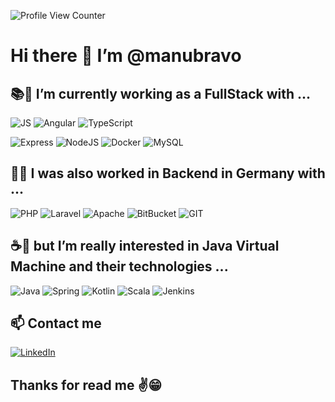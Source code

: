 ![Profile View Counter](https://komarev.com/ghpvc/?username=manubravo)
# Hi there 👋  I’m @manubravo
## 📚📖 I’m currently working as a FullStack with ...
![JS](https://img.shields.io/badge/javascript%20-%23323330.svg?&style=for-the-badge&logo=javascript&logoColor=%23F7DF1E)
![Angular](https://img.shields.io/badge/angular%20-%23DD0031.svg?&style=for-the-badge&logo=angular&logoColor=white)
![TypeScript](https://img.shields.io/badge/typescript-%23007ACC.svg?style=for-the-badge&logo=typescript&logoColor=white)

![Express](https://img.shields.io/badge/express.js%20-%23404d59.svg?&style=for-the-badge)
![NodeJS](https://img.shields.io/badge/Node.js-%2343853D.svg?style=for-the-badge&logo=node.js-aws&logoColor=white)
![Docker](https://img.shields.io/badge/docker-%230db7ed.svg?style=for-the-badge&logo=docker&logoColor=white)
![MySQL](https://img.shields.io/badge/mysql-%2300f.svg?&style=for-the-badge&logo=mysql&logoColor=white)

## 🥨🍺 I was also worked in Backend in Germany with ...
![PHP](https://img.shields.io/badge/php-%23777BB4.svg?&style=for-the-badge&logo=php&logoColor=white)
![Laravel](https://img.shields.io/badge/laravel%20-%23FF2D20.svg?&style=for-the-badge&logo=laravel&logoColor=white)
![Apache](https://img.shields.io/badge/apache%20-%23D42029.svg?&style=for-the-badge&logo=apache&logoColor=white)
![BitBucket](https://img.shields.io/badge/bitbucket%20-%230047B3.svg?&style=for-the-badge&logo=bitbucket&logoColor=white)
![GIT](https://img.shields.io/badge/git%20-%23F05033.svg?&style=for-the-badge&logo=git&logoColor=white)

## ☕👀 but I’m really interested in Java Virtual Machine and their technologies ...
![Java](https://img.shields.io/badge/java-%23ED8B00.svg?&style=for-the-badge&logo=java&logoColor=white)
![Spring](https://img.shields.io/badge/Spring-%236DB33F?style=for-the-badge&logo=spring&logoColor=white)
![Kotlin](https://img.shields.io/badge/kotlin-%230095D5.svg?&style=for-the-badge&logo=kotlin&logoColor=white)
![Scala](https://img.shields.io/badge/scala-%23DC322F.svg?&style=for-the-badge&logo=scala&logoColor=white)
![Jenkins](https://img.shields.io/badge/jenkins%20-%232C5263.svg?&style=for-the-badge&logo=jenkins&logoColor=white)

## 📫 Contact me
[![LinkedIn](https://img.shields.io/badge/LinkedIn-0077B5?style=for-the-badge&logo=linkedin&logoColor=white)](https://www.linkedin.com/in/manu-bravo)

## Thanks for read me ✌😁
<!---
manubravo/manubravo is a ✨ special ✨ repository because its `README.md` (this file) appears on your GitHub profile.
You can click the Preview link to take a look at your changes.
--->
